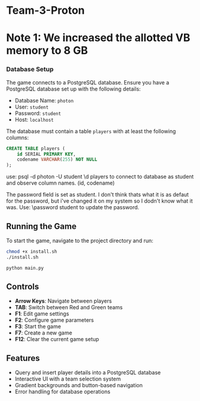 # Team-3-Proton
# Note 1: We increased the allotted VB memory to 8 GB
### Database Setup
The game connects to a PostgreSQL database. Ensure you have a PostgreSQL database set up with the following details:

- Database Name: `photon`
- User: `student`
- Password: `student`
- Host: `localhost`

The database must contain a table `players` with at least the following columns:

```sql
CREATE TABLE players (
    id SERIAL PRIMARY KEY,
    codename VARCHAR(255) NOT NULL
);
```
 use:
 psql -d photon -U student
 \d players
 to connect to database as student and observe column names. (id, codename)

 The password field is set as student. I don't think thats what it is as defaut for the password, but i've changed it on my system so I dodn't know what it was.
 Use:
 \password student
 to update the password.

## Running the Game
To start the game, navigate to the project directory and run:

```bash
chmod +x install.sh
./install.sh
```

```bash
python main.py
```

## Controls
- **Arrow Keys**: Navigate between players
- **TAB**: Switch between Red and Green teams
- **F1**: Edit game settings
- **F2**: Configure game parameters
- **F3**: Start the game
- **F7**: Create a new game
- **F12**: Clear the current game setup

## Features
- Query and insert player details into a PostgreSQL database
- Interactive UI with a team selection system
- Gradient backgrounds and button-based navigation
- Error handling for database operations


